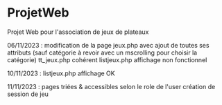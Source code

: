 # ProjetWeb
Projet Web pour l'association de jeux de plateaux


06/11/2023 :
modification de la page jeux.php avec ajout de toutes ses attributs (sauf catégorie à revoir avec un mscrolling pour choisir la catégorie)
tt_jeux.php cohérent
listjeux.php affichage non fonctionnel

10/11/2023 :
listjeux.php affichage OK

11/11/2023 :
pages triées & accessibles selon le role de l'user
création de session de jeu